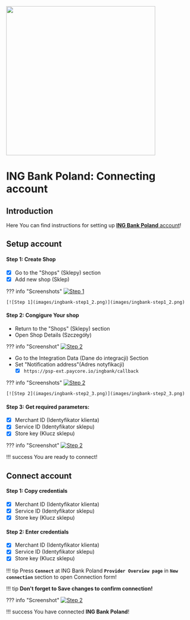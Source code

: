 <img src="https://static.openfintech.io/payment_providers/ingbankpl/logo.svg?w=400" width="400px">

# ING Bank Poland: Connecting account

## Introduction

Here You can find  instructions for setting up <a href="https://login.ingbank.pl/mojeing/app/#login" target="_blank" rel="noopener">**ING Bank Poland** account</a>!

## Setup account

#### Step 1: Create Shop
- [x] Go to the "Shops" (Sklepy) section
- [x] Add new shop (Sklep)

??? info "Screenshots"
    [![Step 1](images/ingbank-step1_1.png)](images/ingbank-step1_1.png)

    [![Step 1](images/ingbank-step1_2.png)](images/ingbank-step1_2.png)

#### Step 2: Congigure Your shop

- Return to the "Shops" (Sklepy) section
- Open Shop Details (Szczegóły)

??? info "Screenshot"
    [![Step 2](images/ingbank-step2_1.png)](images/ingbank-step2_1.png)

- Go to the Integration Data (Dane do integracji) Section
- Set "Notification address"(Adres notyfikacji)
    - [x] ```https://psp-ext.paycore.io/ingbank/callback```

??? info "Screenshots"
    [![Step 2](images/ingbank-step2_2.png)](images/ingbank-step2_2.png)

    [![Step 2](images/ingbank-step2_3.png)](images/ingbank-step2_3.png)

#### Step 3: Get required parameters:
- [x] Merchant ID (Identyfikator klienta)
- [x] Service ID (Identyfikator sklepu)
- [x] Store key (Klucz sklepu) 

??? info "Screenshot"
    [![Step 2](images/ingbank-step3.png)](images/ingbank-step3.png)

!!! success
    You are ready to connect!
    
## Connect account

#### Step 1: Copy credentials

- [x] Merchant ID (Identyfikator klienta)
- [x] Service ID (Identyfikator sklepu)
- [x] Store key (Klucz sklepu)

#### Step 2: Enter credentials

- [x] Merchant ID (Identyfikator klienta)
- [x] Service ID (Identyfikator sklepu)
- [x] Store key (Klucz sklepu)

!!! tip
    Press **```Connect```** at ING Bank Poland **```Provider Overview page```** in **```New connection```** section to open Connection form!

!!! tip
    **Don't forget to Save changes to confirm connection!**

??? info "Screenshot"
    [![Step 2](images/ingbank-step_connect.png)](images/4bill-step_connect.png)


!!! success
    You have connected **ING Bank Poland**!